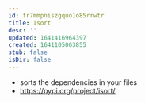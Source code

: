 ```yaml
---
id: fr7mmpniszgquo1o85rrwtr
title: Isort
desc: ''
updated: 1641416964397
created: 1641105063855
stub: false
isDir: false
---
```



- sorts the dependencies in your files
- <https://pypi.org/project/isort/>
